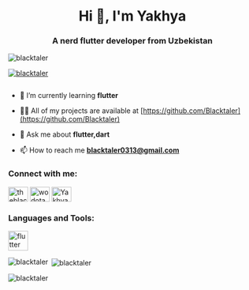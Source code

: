 <h1 align="center">Hi 👋, I'm Yakhya</h1>
<h3 align="center">A nerd flutter developer from Uzbekistan</h3>

<p align="left"> <img src="https://komarev.com/ghpvc/?username=blacktaler&label=Profile%20views&color=0e75b6&style=flat" alt="blacktaler" /> </p>

<p align="left"> <a href="https://github.com/ryo-ma/github-profile-trophy"><img src="https://github-profile-trophy.vercel.app/?username=blacktaler" alt="blacktaler" /></a> </p>

<p align="left"> <a href="https://twitter.com/" target="blank"><img src="https://img.shields.io/twitter/follow/?logo=twitter&style=for-the-badge" alt="" /></a> </p>

- 🌱 I’m currently learning **flutter**

- 👨‍💻 All of my projects are available at [https://github.com/Blacktaler](https://github.com/Blacktaler)

- 💬 Ask me about **flutter,dart**

- 📫 How to reach me **blacktaler0313@gmail.com**

<h3 align="left">Connect with me:</h3>
<p align="left">
<a href="https://medium.com/@blacktaler" target="blank"><img align="center" src="https://raw.githubusercontent.com/rahuldkjain/github-profile-readme-generator/master/src/images/icons/Social/medium.svg" alt="theblacktaler" height="30" width="40" /></a>
<a href="https://www.youtube.com/channel/UCLmAYRh3rglWPMq9qNccEHw" target="blank"><img align="center" src="https://raw.githubusercontent.com/rahuldkjain/github-profile-readme-generator/master/src/images/icons/Social/youtube.svg" alt="wodota ml" height="30" width="40" /></a>
<a href="https://t.me/etmiman0313" target="blank"><img align="center" src="https://encrypted-tbn0.gstatic.com/images?q=tbn:ANd9GcTqmGh08ss7NJTvz6raa6lTdZU1wYqEoP2r1w&usqp=CAU" alt="Yakhya" height="30" width="40" /></a>
</p>

<h3 align="left">Languages and Tools:</h3>
<p align="left"> <a href="https://flutter.dev" target="_blank"> <img src="https://www.vectorlogo.zone/logos/flutterio/flutterio-icon.svg" alt="flutter" width="40" height="40"/> </a> </p>

<p><img align="left" src="https://github-readme-stats.vercel.app/api/top-langs?username=blacktaler&show_icons=true&locale=en&layout=compact" alt="blacktaler" /></p>

<p>&nbsp;<img align="center" src="https://github-readme-stats.vercel.app/api?username=blacktaler&show_icons=true&locale=en" alt="blacktaler" /></p>

<p><img align="center" src="https://github-readme-streak-stats.herokuapp.com/?user=blacktaler&" alt="blacktaler" /></p>

